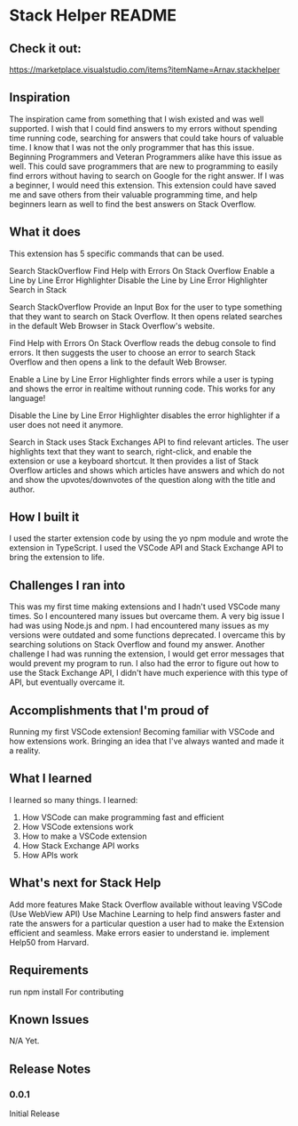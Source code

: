 # Stack Helper README

## Check it out:

https://marketplace.visualstudio.com/items?itemName=Arnav.stackhelper

## Inspiration
The inspiration came from something that I wish existed and was well supported. I wish that I could find answers to my errors without spending time running code, searching for answers that could take hours of valuable time. I know that I was not the only programmer that has this issue. Beginning Programmers and Veteran Programmers alike have this issue as well. This could save programmers that are new to programming to easily find errors without having to search on Google for the right answer. If I was a beginner, I would need this extension. This extension could have saved me and save others from their valuable programming time, and help beginners learn as well to find the best answers on Stack Overflow.
## What it does

This extension has 5 specific commands that can be used. 

Search StackOverflow
Find Help with Errors On Stack Overflow
Enable a Line by Line Error Highlighter
Disable the Line by Line Error Highlighter
Search in Stack

Search StackOverflow Provide an Input Box for the user to type something that they want to search on Stack Overflow. It then opens related searches in the default Web Browser in Stack Overflow's website.

Find Help with Errors On Stack Overflow reads the debug console to find errors. It then suggests the user to choose an error to search Stack Overflow and then opens a link to the default Web Browser.

Enable a Line by Line Error Highlighter finds errors while a user is typing and shows the error in realtime without running code. This works for any language!

Disable the Line by Line Error Highlighter disables the error highlighter if a user does not need it anymore.

Search in Stack uses Stack Exchanges API to find relevant articles. The user highlights text that they want to search, right-click, and enable the extension or use a keyboard shortcut. It then provides a list of Stack Overflow articles and shows which articles have answers and which do not and show the upvotes/downvotes of the question along with the title and author.

## How I built it

I used the starter extension code by using the yo npm module and wrote the extension in TypeScript. I used the VSCode API and Stack Exchange API to bring the extension to life. 

## Challenges I ran into
This was my first time making extensions and I hadn't used VSCode many times. So I encountered many issues but overcame them. A very big issue I had was using Node.js and npm. I had encountered many issues as my versions were outdated and some functions deprecated. I overcame this by searching solutions on Stack Overflow and found my answer. Another challenge I had was running the extension, I would get error messages that would prevent my program to run. I also had the error to figure out how to use the Stack Exchange API, I didn't have much experience with this type of API, but eventually overcame it.  

## Accomplishments that I'm proud of

Running my first VSCode extension!
Becoming familiar with VSCode and how extensions work.
Bringing an idea that I've always wanted and made it a reality.



## What I learned
I learned so many things. I learned:
1. How VSCode can make programming fast and efficient
2. How VSCode extensions work
3. How to make a VSCode extension
4. How Stack Exchange API works
5. How APIs work

## What's next for Stack Help

Add more features
Make Stack Overflow available without leaving VSCode (Use WebView API)
Use Machine Learning to help find answers faster and rate the answers for a particular question a user had to make the Extension efficient and seamless.
Make errors easier to understand ie. implement Help50 from Harvard.

## Requirements

run npm install 
For contributing


## Known Issues

N/A Yet.

## Release Notes


### 0.0.1
Initial Release

